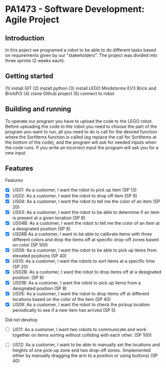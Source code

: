 # PA1473 - Software Development: Agile Project

## Introduction

In this poject we programed a robot to be able to do different tasks based on requirements given by our "stakeholders". The project was divided into three sprints (2 weeks each).

## Getting started

(1) install GIT
(2) install python 
(3) install LEGO Mindstorms EV3 Brick and BrickPi3
(4) clone Github project
(5) connect to robot

## Building and running

To operate our program you have to upload the code to the LEGO robot. Before uploading the code to the robot you need to choose the part of the program you want to run, all you need to do is call for the desired function where the SortItems function is called (eg replace the call for SortItems at the bottom of the code), and the program will ask for needed inputs when the code runs. If you write an incorrect input the program will ask you for a new input. 

## Features

Features
- [x] US01: As a customer, I want the robot to pick up item (SP 13)
- [x] US02: As a customer, I want the robot to drop off item (SP 8)
- [x] US04: As a customer, I want the robot to tell me the color of an item (SP 20)
- [x] US03: As a customer, I want the robot to be able to determine if an item is present at a given location (SP 8)
- [x] US04B: As a customer, I want the robot to tell me the color of an item at a designated position (SP 8)
- [x] US08B As a customer, I want to be able to calibrate items with three different colors and drop the items off at specific drop-off zones based on color (SP 100)
- [x] US06: As a customer, I want the robot to be able to pick up items from elevated positions (SP 40)
- [x] US10: As a customer, I want the robots to sort items at a specific time (SP 20)
- [x] US02B: As a customer, I want the robot to drop items off at a designated position. (SP 8)
- [x] US01B: As a customer, I want the robot to pick up items from a designated position (SP 8)
- [x] US05: As a customer, I want the robot to drop items off at different locations based on the color of the item (SP 40)
- [x] US09: As a customer, I want the robot to check the pickup location periodically to see if a new item has arrived (SP 5)

Did not develop
- [ ] US11: As a customer, I want two robots to communicate and work together on items sorting without colliding with each other. (SP 100)
- [ ] US12: As a customer, I want to be able to manually set the locations and heights of one pick-up zone and two drop-off zones. (Implemented either by manually dragging the arm to a position or using buttons) (SP 40)

